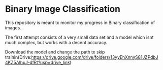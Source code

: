 # Binary Image Classification
This repository is meant to monitor my progress in Binary classification of images.

The first attempt consists of a very small data set and a model which isnt much complex, but works with a decent accuracy.

Download the model and change the path to skip trainin(Drive:https://drive.google.com/drive/folders/13yyEhXnnyS81JZPdbJ4KZ5AlhuJ-dfRt?usp=drive_link)
